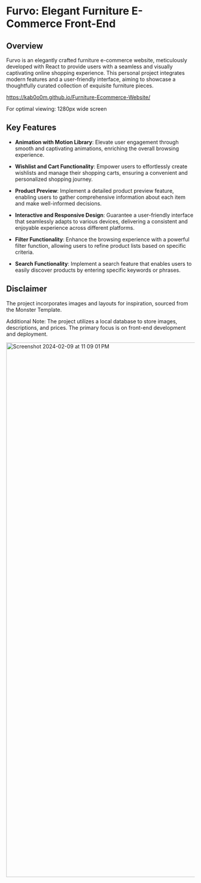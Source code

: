 # Furvo: Elegant Furniture E-Commerce Front-End

## Overview

Furvo is an elegantly crafted furniture e-commerce website, meticulously developed with React to provide users with a seamless and visually captivating online shopping experience. This personal project integrates modern features and a user-friendly interface, aiming to showcase a thoughtfully curated collection of exquisite furniture pieces.

https://kab0o0m.github.io/Furniture-Ecommerce-Website/

For optimal viewing: 1280px wide screen

## Key Features

- **Animation with Motion Library**:
  Elevate user engagement through smooth and captivating animations, enriching the overall browsing experience.

- **Wishlist and Cart Functionality**:
  Empower users to effortlessly create wishlists and manage their shopping carts, ensuring a convenient and personalized shopping journey.

- **Product Preview**:
  Implement a detailed product preview feature, enabling users to gather comprehensive information about each item and make well-informed decisions.

- **Interactive and Responsive Design**:
  Guarantee a user-friendly interface that seamlessly adapts to various devices, delivering a consistent and enjoyable experience across different platforms.

- **Filter Functionality**:
  Enhance the browsing experience with a powerful filter function, allowing users to refine product lists based on specific criteria.

- **Search Functionality**:
  Implement a search feature that enables users to easily discover products by entering specific keywords or phrases.

## Disclaimer

The project incorporates images and layouts for inspiration, sourced from the Monster Template.

Additional Note: The project utilizes a local database to store images, descriptions, and prices. The primary focus is on front-end development and deployment.

<img width="1429" alt="Screenshot 2024-02-09 at 11 09 01 PM" src="https://github.com/kab0o0m/Furniture-Ecommerce-Website/assets/134916365/a0b68e59-0161-44a1-83b0-3b2e0624516c">

